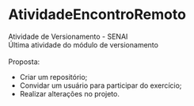 # AtividadeEncontroRemoto
Atividade de Versionamento - SENAI </br>
Última atividade do módulo de versionamento</br></br>
Proposta: 
- Criar um repositório;
- Convidar um usuário para participar do exercício;
- Realizar alterações no projeto.
